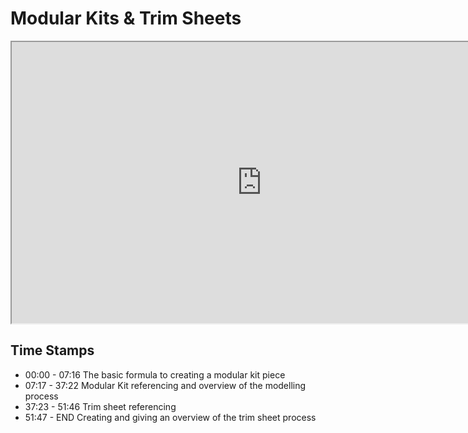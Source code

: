# Modular Kits & Trim Sheets

<p><iframe title="YouTube video player" src="https://www.youtube.com/embed/Pzfd0ML4PQM?rel=0" width="800" height="450" allowfullscreen="allowfullscreen" allow="accelerometer; autoplay; clipboard-write; encrypted-media; gyroscope; picture-in-picture"></iframe></p>
<h2>Time Stamps</h2>
<ul>
<li><span>00:00 - 07:16 The basic formula&nbsp;to creating a modular kit piece </span></li>
<li><span>07:17 - 37:22 Modular Kit referencing and overview of the modelling process</span></li>
<li><span>37:23 - 51:46 Trim sheet referencing </span></li>
<li><span>51:47 - END Creating and giving an overview of the trim sheet process</span></li>
</ul>